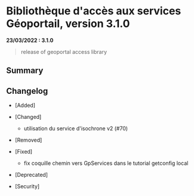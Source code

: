 # Bibliothèque d'accès aux services Géoportail, version 3.1.0

**23/03/2022 : 3.1.0**

> release of geoportal access library

## Summary

## Changelog

* [Added]

* [Changed]

    - utilisation du service d'isochrone v2 (#70)

* [Removed]

* [Fixed]

    - fix coquille chemin vers GpServices dans le tutorial getconfig local

* [Deprecated]

* [Security]
